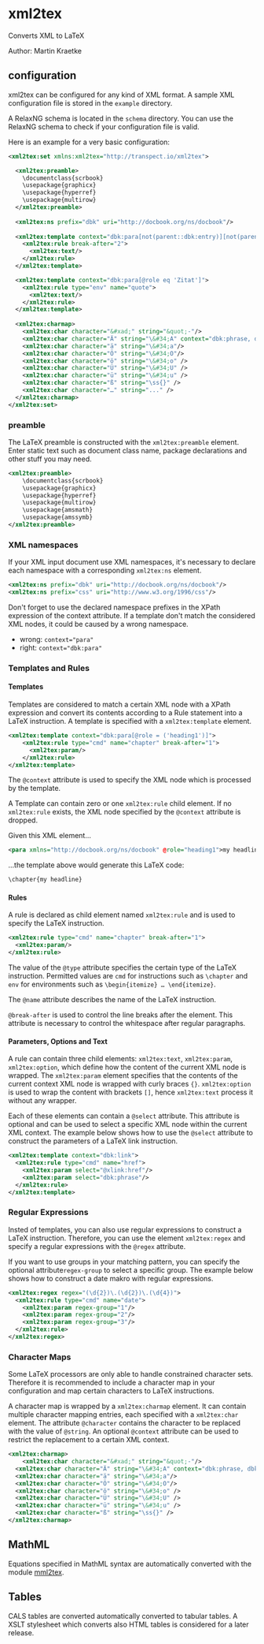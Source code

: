 # xml2tex
Converts XML to LaTeX

Author: Martin Kraetke

## configuration

xml2tex can be configured for any kind of XML format. A sample XML configuration file is stored in the `example` directory.

A RelaxNG schema is located in the `schema` directory. You can use the RelaxNG schema to check if your configuration file is valid.

Here is an example for a very basic configuration:

```xml
<xml2tex:set xmlns:xml2tex="http://transpect.io/xml2tex">

  <xml2tex:preamble>
    \documentclass{scrbook}
    \usepackage{graphicx}
    \usepackage{hyperref}
    \usepackage{multirow}
  </xml2tex:preamble>
  
  <xml2tex:ns prefix="dbk" uri="http://docbook.org/ns/docbook"/>
  
  <xml2tex:template context="dbk:para[not(parent::dbk:entry)][not(parent::dbk:footnote)]">
    <xml2tex:rule break-after="2">
      <xml2tex:text/>
    </xml2tex:rule>
  </xml2tex:template>

  <xml2tex:template context="dbk:para[@role eq 'Zitat']">
    <xml2tex:rule type="env" name="quote">
      <xml2tex:text/>
    </xml2tex:rule>
  </xml2tex:template>
  
  <xml2tex:charmap>
  	<xml2tex:char character="&#xad;" string="&quot;-"/>
    <xml2tex:char character="Ä" string="\&#34;A" context="dbk:phrase, dbk:section|dbk:para, dbk:entry"/>
    <xml2tex:char character="ä" string="\&#34;a"/>
    <xml2tex:char character="Ö" string="\&#34;O"/>
    <xml2tex:char character="ö" string="\&#34;o" />
    <xml2tex:char character="Ü" string="\&#34;U" />
    <xml2tex:char character="ü" string="\&#34;u" />
    <xml2tex:char character="ß" string="\ss{}" />
    <xml2tex:char character="…" string="..." />
  </xml2tex:charmap>
</xml2tex:set>
```
### preamble
The LaTeX preamble is constructed with the `xml2tex:preamble` element. Enter static text such as document class name, package
declarations and other stuff you may need.
```xml
<xml2tex:preamble>
    \documentclass{scrbook}
    \usepackage{graphicx}
    \usepackage{hyperref}
    \usepackage{multirow}
    \usepackage{amsmath}
    \usepackage{amssymb}
</xml2tex:preamble>
```

### XML namespaces
If your XML input document use XML namespaces, it's necessary to declare each namespace with a corresponding `xml2tex:ns` element.
```xml
<xml2tex:ns prefix="dbk" uri="http://docbook.org/ns/docbook"/>
<xml2tex:ns prefix="css" uri="http://www.w3.org/1996/css"/>
```
Don't forget to use the declared namespace prefixes in the XPath expression of the context attribute. If a template don't match the considered XML nodes, it could be caused by a wrong namespace. 
* wrong: `context="para"`
* right: `context="dbk:para"`

### Templates and Rules

#### Templates

Templates are considered to match a certain XML node with a XPath expression and convert its contents according to a Rule statement into a LaTeX instruction. A template is specified with a `xml2tex:template` element.

```xml
<xml2tex:template context="dbk:para[@role = ('heading1')]">
    <xml2tex:rule type="cmd" name="chapter" break-after="1">
      <xml2tex:param/>
    </xml2tex:rule>
</xml2tex:template>
```
The `@context` attribute is used to specify the XML node which is processed by the template. 

A Template can contain zero or one `xml2tex:rule` child element. If no `xml2tex:rule` exists, the XML node specified by the  `@context` attribute is dropped.

Given this XML element…
```xml
<para xmlns="http://docbook.org/ns/docbook" @role="heading1">my headline</para>
```
…the template above would generate this LaTeX code:
```xml
\chapter{my headline}
```

#### Rules
A rule is declared as child element named `xml2tex:rule` and is used to specify the LaTeX instruction.

```xml
<xml2tex:rule type="cmd" name="chapter" break-after="1">
  <xml2tex:param/>
</xml2tex:rule>
```

The value of the `@type` attribute specifies the certain type of the LaTeX instruction. Permitted values are `cmd` for instructions such as `\chapter` and `env` for environments such as `\begin{itemize} … \end{itemize}`.

The `@name` attribute describes the name of the LaTeX instruction.

`@break-after` is used to control the line breaks after the element. This attribute is necessary to control the whitespace after regular paragraphs.

#### Parameters, Options and Text
A rule can contain three child elements: `xml2tex:text`, `xml2tex:param`, `xml2tex:option`, which define how the content of the current XML node is wrapped. The `xml2tex:param` element specifies that the contents of the current context XML node is wrapped with curly braces `{}`. `xml2tex:option` is used to wrap the content with brackets `[]`, hence `xml2tex:text` process it without any wrapper.

Each of these elements can contain a `@select` attribute. This attribute is optional and can be used to select a specific XML node within the current XML context. The example below shows how to use the `@select` attribute to construct the parameters of a LaTeX link instruction.
```xml
<xml2tex:template context="dbk:link">
  <xml2tex:rule type="cmd" name="href">
    <xml2tex:param select="@xlink:href"/>
    <xml2tex:param select="dbk:phrase"/>
  </xml2tex:rule>
</xml2tex:template>
```

### Regular Expressions
Insted of templates, you can also use regular expressions to construct a LaTeX instruction. Therefore, you can use the element `xml2tex:regex` and specify a regular expressions with the `@regex` attribute.

If you want to use groups in your matching pattern, you can specify the optional attribute`regex-group` to select a specific  group. The example below shows how to construct a date makro with regular expressions.
```xml
<xml2tex:regex regex="(\d{2})\.(\d{2})\.(\d{4})">
  <xml2tex:rule type="cmd" name="date">
    <xml2tex:param regex-group="1"/>
    <xml2tex:param regex-group="2"/>
    <xml2tex:param regex-group="3"/>
  </xml2tex:rule>
</xml2tex:regex>
```

### Character Maps
Some LaTeX processors are only able to handle constrained character sets. Therefore it is recommended to include a character map in your configuration and map certain characters to LaTeX instructions. 

A character map is wrapped by a `xml2tex:charmap` element. It can contain multiple character mapping entries, each specified with a `xml2tex:char` element. The attribute `@character` contains the character to be replaced with the value of `@string`. An optional `@context` attribute can be used to restrict the replacement to a certain XML context.
```xml
<xml2tex:charmap>
	<xml2tex:char character="&#xad;" string="&quot;-"/>
  <xml2tex:char character="Ä" string="\&#34;A" context="dbk:phrase, dbk:section|dbk:para, dbk:entry"/>
  <xml2tex:char character="ä" string="\&#34;a"/>
  <xml2tex:char character="Ö" string="\&#34;O"/>
  <xml2tex:char character="ö" string="\&#34;o" />
  <xml2tex:char character="Ü" string="\&#34;U" />
  <xml2tex:char character="ü" string="\&#34;u" />
  <xml2tex:char character="ß" string="\ss{}" />
</xml2tex:charmap>
```

## MathML
Equations specified in MathML syntax are automatically converted with the module [mml2tex](https://github.com/transpect/mml2tex).

## Tables
CALS tables are converted automatically converted to tabular tables. A XSLT stylesheet which converts also HTML tables is considered for a later release.
